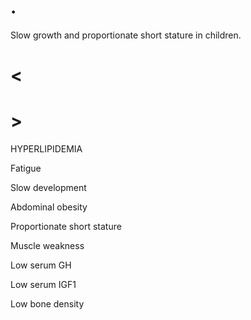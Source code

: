 # .

Slow growth and proportionate short stature in children.

# <

# >

HYPERLIPIDEMIA

Fatigue

Slow development

Abdominal obesity

Proportionate short stature

Muscle weakness

Low serum GH

Low serum IGF1

Low bone density
